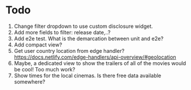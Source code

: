# Todo

1. Change filter dropdown to use custom disclosure widget.
1. Add more fields to filter: release date,..?
1. Add e2e test. What is the demarcation between unit and e2e?
1. Add compact view?
1. Get user country location from edge handler? <https://docs.netlify.com/edge-handlers/api-overview/#geolocation>
1. Maybe, a dedicated view to show the trailers of all of the movies would be cool! Too much work?
1. Show times for the local cinemas. Is there free data available somewhere?

